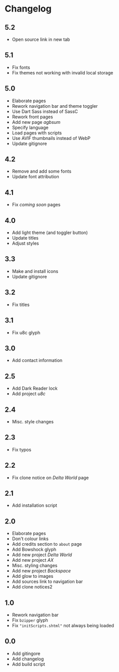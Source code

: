 # Changelog

## 5.2

* Open source link in new tab

## 5.1

* Fix fonts
* Fix themes not working with invalid local storage

## 5.0

* Elaborate pages
* Rework navigation bar and theme toggler
* Use Dart Sass instead of SassC
* Rework front pages
* Add new page *agbsum*
* Specify language
* Load pages with scripts
* Use AVIF thumbnails instead of WebP
* Update gitignore

## 4.2

* Remove and add some fonts
* Update font attribution

## 4.1

* Fix *coming soon* pages

## 4.0

* Add light theme (and toggler button)
* Update titles
* Adjust styles

## 3.3

* Make and install icons
* Update gitignore

## 3.2

* Fix titles

## 3.1

* Fix u8c glyph

## 3.0

* Add contact information

## 2.5

* Add Dark Reader lock
* Add project *u8c*

## 2.4

* Misc. style changes

## 2.3

* Fix typos

## 2.2

* Fix clone notice on *Delta World* page

## 2.1

* Add installation script

## 2.0

* Elaborate pages
* Don't colour links
* Add credits section to `about` page
* Add Bowshock glyph
* Add new project *Delta World*
* Add new project *AX*
* Misc. styling changes
* Add new project *Backspace*
* Add glow to images
* Add sources link to navigation bar
* Add clone notices2

## 1.0

* Rework navigation bar
* Fix `bzipper` glyph
* Fix `"initScripts.shtml"` not always being loaded

## 0.0

* Add gitingore
* Add changelog
* Add build script
